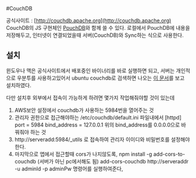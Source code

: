 #CouchDB

공식사이트 : [http://couchdb.apache.org](http://couchdb.apache.org)
CouchDB의 JS 구현체인 [PouchDB](https://pouchdb.com)와 함께 쓸 수 있다.
로컬에서 PouchDB에 내용을 저장해두고, 인터넷이 연결되었을때 서버(CouchDB)와 Sync하는 식으로 사용한다.

## 설치
윈도우나 맥은 공식사이트에서 배포중인 바이너리를 바로 실행하면 되고,
서버는 개인적으로 우분투를 사용하고있어서 ubuntu couchdb로 검색하면 나오는 [이 문서](https://www.digitalocean.com/community/tutorials/how-to-install-couchdb-and-futon-on-ubuntu-14-04)를 보고 설치하였다.

다만 설치후 외부에서 접속이 가능하게 하려면 몇가지 작업해줘야할 것이 있는데
1. AWS보안 설정에서 couchdb가 사용하는 5984번을 열어주는 것
2. 관리자 권한으로 접근해야하는 /etc/couchdb/default.ini 파일내에서 
[httpd]
port = 5984
bind_address = 127.0.0.1
위의 bind_address를 0.0.0.0으로 바꿔줘야 하는 것
3. http://serveradd:5984/_utils 로 접속하여 관리자 이이디와 비밀번호를 설정해야 한다.
4. 마지막으로 앱에서 접근할때 cors가 나지않도록,
npm install -g add-cors-to-couchdb (서버가 아닌 pc에서해도 됨)
add-cors-couchdb http://serveraddr -u adminId -p adminPw
명령어를 실행하여준다, 
